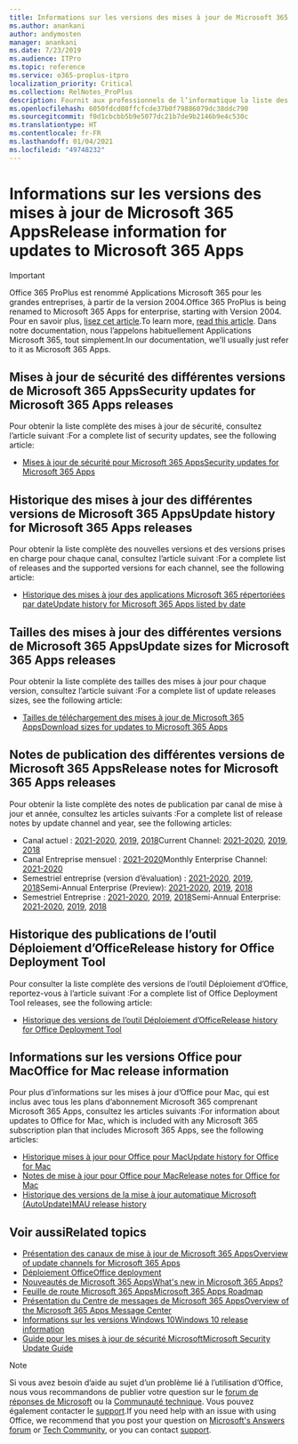 ```yaml
---
title: Informations sur les versions des mises à jour de Microsoft 365 Apps
ms.author: anankani
author: andymosten
manager: anankani
ms.date: 7/23/2019
ms.audience: ITPro
ms.topic: reference
ms.service: o365-proplus-itpro
localization_priority: Critical
ms.collection: RelNotes_ProPlus
description: Fournit aux professionnels de l’informatique la liste des dernières versions de Microsoft 365 Apps pour les différents canaux de mise à jour ainsi que des liens d’accès aux notes de publication et à l’historique des mises à jour
ms.openlocfilehash: 6050fdcd08ffcfcde37b0f79886079dc38ddc790
ms.sourcegitcommit: f0d1cbcbb5b9e5077dc21b7de9b2146b9e4c530c
ms.translationtype: HT
ms.contentlocale: fr-FR
ms.lasthandoff: 01/04/2021
ms.locfileid: "49748232"
---
```

# <a name="release-information-for-updates-to-microsoft-365-apps"></a><span data-ttu-id="fd436-103">Informations sur les versions des mises à jour de Microsoft 365 Apps</span><span class="sxs-lookup"><span data-stu-id="fd436-103">Release information for updates to Microsoft 365 Apps</span></span>


> [!IMPORTANT]
> <span data-ttu-id="fd436-104">Office 365 ProPlus est renommé Applications Microsoft 365 pour les grandes entreprises, à partir de la version 2004.</span><span class="sxs-lookup"><span data-stu-id="fd436-104">Office 365 ProPlus is being renamed to Microsoft 365 Apps for enterprise, starting with Version 2004.</span></span> <span data-ttu-id="fd436-105">Pour en savoir plus, [lisez cet article](https://go.microsoft.com/fwlink/p/?linkid=2123420).</span><span class="sxs-lookup"><span data-stu-id="fd436-105">To learn more, [read this article](https://go.microsoft.com/fwlink/p/?linkid=2123420).</span></span> <span data-ttu-id="fd436-106">Dans notre documentation, nous l’appelons habituellement Applications Microsoft 365, tout simplement.</span><span class="sxs-lookup"><span data-stu-id="fd436-106">In our documentation, we'll usually just refer to it as Microsoft 365 Apps.</span></span>


## <a name="security-updates-for-microsoft-365-apps-releases"></a><span data-ttu-id="fd436-107">Mises à jour de sécurité des différentes versions de Microsoft 365 Apps</span><span class="sxs-lookup"><span data-stu-id="fd436-107">Security updates for Microsoft 365 Apps releases</span></span>

<span data-ttu-id="fd436-108">Pour obtenir la liste complète des mises à jour de sécurité, consultez l’article suivant :</span><span class="sxs-lookup"><span data-stu-id="fd436-108">For a complete list of security updates, see the following article:</span></span>
 - [<span data-ttu-id="fd436-109">Mises à jour de sécurité pour Microsoft 365 Apps</span><span class="sxs-lookup"><span data-stu-id="fd436-109">Security updates for Microsoft 365 Apps</span></span>](microsoft365-apps-security-updates.md)


## <a name="update-history-for-microsoft-365-apps-releases"></a><span data-ttu-id="fd436-110">Historique des mises à jour des différentes versions de Microsoft 365 Apps</span><span class="sxs-lookup"><span data-stu-id="fd436-110">Update history for Microsoft 365 Apps releases</span></span>

<span data-ttu-id="fd436-111">Pour obtenir la liste complète des nouvelles versions et des versions prises en charge pour chaque canal, consultez l’article suivant :</span><span class="sxs-lookup"><span data-stu-id="fd436-111">For a complete list of releases and the supported versions for each channel, see the following article:</span></span>

- [<span data-ttu-id="fd436-112">Historique des mises à jour des applications Microsoft 365 répertoriées par date</span><span class="sxs-lookup"><span data-stu-id="fd436-112">Update history for Microsoft 365 Apps listed by date</span></span>](update-history-microsoft365-apps-by-date.md)


 ## <a name="update-sizes-for-microsoft-365-apps-releases"></a><span data-ttu-id="fd436-113">Tailles des mises à jour des différentes versions de Microsoft 365 Apps</span><span class="sxs-lookup"><span data-stu-id="fd436-113">Update sizes for Microsoft 365 Apps releases</span></span>

<span data-ttu-id="fd436-114">Pour obtenir la liste complète des tailles des mises à jour pour chaque version, consultez l’article suivant :</span><span class="sxs-lookup"><span data-stu-id="fd436-114">For a complete list of update releases sizes, see the following article:</span></span>
 - [<span data-ttu-id="fd436-115">Tailles de téléchargement des mises à jour de Microsoft 365 Apps</span><span class="sxs-lookup"><span data-stu-id="fd436-115">Download sizes for updates to Microsoft 365 Apps</span></span>](download-sizes-microsoft365-apps-updates.md)

## <a name="release-notes-for-microsoft-365-apps-releases"></a><span data-ttu-id="fd436-116">Notes de publication des différentes versions de Microsoft 365 Apps</span><span class="sxs-lookup"><span data-stu-id="fd436-116">Release notes for Microsoft 365 Apps releases</span></span>

<span data-ttu-id="fd436-117">Pour obtenir la liste complète des notes de publication par canal de mise à jour et année, consultez les articles suivants :</span><span class="sxs-lookup"><span data-stu-id="fd436-117">For a complete list of release notes by update channel and year, see the following articles:</span></span>
 - <span data-ttu-id="fd436-118">Canal actuel : [2021-2020](current-channel.md), [2019](monthly-channel-2019.md), [2018](monthly-channel-2018.md)</span><span class="sxs-lookup"><span data-stu-id="fd436-118">Current Channel: [2021-2020](current-channel.md), [2019](monthly-channel-2019.md), [2018](monthly-channel-2018.md)</span></span>
 - <span data-ttu-id="fd436-119">Canal Entreprise mensuel :  [2021-2020](monthly-enterprise-channel.md)</span><span class="sxs-lookup"><span data-stu-id="fd436-119">Monthly Enterprise Channel:  [2021-2020](monthly-enterprise-channel.md)</span></span>
 - <span data-ttu-id="fd436-120">Semestriel entreprise (version d’évaluation) : [2021-2020](semi-annual-enterprise-channel-preview.md), [2019](semi-annual-channel-targeted-2019.md), [2018](semi-annual-channel-targeted-2018.md)</span><span class="sxs-lookup"><span data-stu-id="fd436-120">Semi-Annual Enterprise (Preview): [2021-2020](semi-annual-enterprise-channel-preview.md), [2019](semi-annual-channel-targeted-2019.md), [2018](semi-annual-channel-targeted-2018.md)</span></span>
 - <span data-ttu-id="fd436-121">Semestriel Entreprise : [2021-2020](semi-annual-enterprise-channel.md), [2019](semi-annual-channel-2019.md), [2018](semi-annual-channel-2018.md)</span><span class="sxs-lookup"><span data-stu-id="fd436-121">Semi-Annual Enterprise: [2021-2020](semi-annual-enterprise-channel.md), [2019](semi-annual-channel-2019.md), [2018](semi-annual-channel-2018.md)</span></span>

 ## <a name="release-history-for-office-deployment-tool"></a><span data-ttu-id="fd436-122">Historique des publications de l’outil Déploiement d’Office</span><span class="sxs-lookup"><span data-stu-id="fd436-122">Release history for Office Deployment Tool</span></span>
 <span data-ttu-id="fd436-123">Pour consulter la liste complète des versions de l’outil Déploiement d’Office, reportez-vous à l’article suivant :</span><span class="sxs-lookup"><span data-stu-id="fd436-123">For a complete list of Office Deployment Tool releases, see the following article:</span></span>
 - [<span data-ttu-id="fd436-124">Historique des versions de l’outil Déploiement d’Office</span><span class="sxs-lookup"><span data-stu-id="fd436-124">Release history for Office Deployment Tool</span></span>](ODT-release-history.md)

## <a name="office-for-mac-release-information"></a><span data-ttu-id="fd436-125">Informations sur les versions Office pour Mac</span><span class="sxs-lookup"><span data-stu-id="fd436-125">Office for Mac release information</span></span>

<span data-ttu-id="fd436-126">Pour plus d’informations sur les mises à jour d’Office pour Mac, qui est inclus avec tous les plans d’abonnement Microsoft 365 comprenant Microsoft 365 Apps, consultez les articles suivants :</span><span class="sxs-lookup"><span data-stu-id="fd436-126">For information about updates to Office for Mac, which is included with any Microsoft 365 subscription plan that includes Microsoft 365 Apps, see the following articles:</span></span>
 - [<span data-ttu-id="fd436-127">Historique mises à jour pour Office pour Mac</span><span class="sxs-lookup"><span data-stu-id="fd436-127">Update history for Office for Mac</span></span>](update-history-office-for-mac.md)
 - [<span data-ttu-id="fd436-128">Notes de mise à jour pour Office pour Mac</span><span class="sxs-lookup"><span data-stu-id="fd436-128">Release notes for Office for Mac</span></span>](release-notes-office-for-mac.md)
 - [<span data-ttu-id="fd436-129">Historique des versions de la mise à jour automatique Microsoft (AutoUpdate)</span><span class="sxs-lookup"><span data-stu-id="fd436-129">MAU release history</span></span>](release-history-microsoft-autoupdate.md)


## <a name="related-topics"></a><span data-ttu-id="fd436-130">Voir aussi</span><span class="sxs-lookup"><span data-stu-id="fd436-130">Related topics</span></span>

- [<span data-ttu-id="fd436-131">Présentation des canaux de mise à jour de Microsoft 365 Apps</span><span class="sxs-lookup"><span data-stu-id="fd436-131">Overview of update channels for Microsoft 365 Apps</span></span>](https://docs.microsoft.com/deployoffice/overview-of-update-channels-for-office-365-proplus)
- [<span data-ttu-id="fd436-132">Déploiement Office</span><span class="sxs-lookup"><span data-stu-id="fd436-132">Office deployment</span></span>](https://docs.microsoft.com/deployoffice/)
- [<span data-ttu-id="fd436-133">Nouveautés de Microsoft 365 Apps</span><span class="sxs-lookup"><span data-stu-id="fd436-133">What's new in Microsoft 365 Apps?</span></span>](https://support.office.com/article/95c8d81d-08ba-42c1-914f-bca4603e1426)
- [<span data-ttu-id="fd436-134">Feuille de route Microsoft 365 Apps</span><span class="sxs-lookup"><span data-stu-id="fd436-134">Microsoft 365 Apps Roadmap</span></span>](https://products.office.com/business/office-365-roadmap)
- [<span data-ttu-id="fd436-135">Présentation du Centre de messages de Microsoft 365 Apps</span><span class="sxs-lookup"><span data-stu-id="fd436-135">Overview of the Microsoft 365 Apps Message Center</span></span>](https://support.office.com/article/38fb3333-bfcc-4340-a37b-deda509c2093)
- [<span data-ttu-id="fd436-136">Informations sur les versions Windows 10</span><span class="sxs-lookup"><span data-stu-id="fd436-136">Windows 10 release information</span></span>](https://www.microsoft.com/itpro/windows-10/release-information)
- [<span data-ttu-id="fd436-137">Guide pour les mises à jour de sécurité Microsoft</span><span class="sxs-lookup"><span data-stu-id="fd436-137">Microsoft Security Update Guide</span></span>](https://portal.msrc.microsoft.com/)

> [!NOTE]
> <span data-ttu-id="fd436-138">Si vous avez besoin d’aide au sujet d’un problème lié à l’utilisation d’Office, nous vous recommandons de publier votre question sur le [forum de réponses de Microsoft](https://answers.microsoft.com/) ou la [Communauté technique](https://techcommunity.microsoft.com/). Vous pouvez également contacter le [support](https://support.microsoft.com/contactus).</span><span class="sxs-lookup"><span data-stu-id="fd436-138">If you need help with an issue with using Office, we recommend that you post your question on [Microsoft's Answers forum](https://answers.microsoft.com/) or [Tech Community](https://techcommunity.microsoft.com/), or you can contact [support](https://support.microsoft.com/contactus).</span></span>
